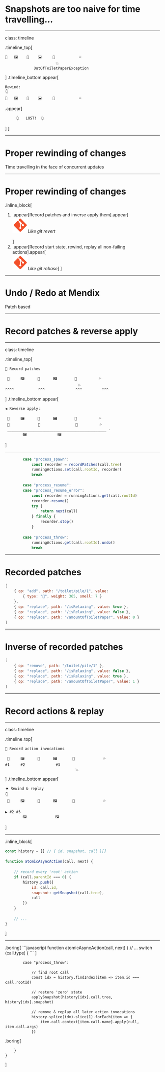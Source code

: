 # Snapshots are too naive for time travelling...

---

class: timeline

.timeline_top[
```
💩   🖼    📃    🖼     📃           💦
                       💥
             OutOfToiletPaperException
```
]
.timeline_bottom.appear[
```
Rewind:
👇
💩   🖼    📃    🖼     📃           💦
```
.appear[
```
     👆   LOST!  👆
```
]
]

---

# Proper rewinding of changes

Time travelling in the face of concurrent updates

---

# Proper rewinding of changes

.inline_block[
1. .appear[Record patches and inverse apply them].appear[<br/><img src="img/git.png" width="50" />_Like git revert_<br/><br/>]
1. .appear[Record start state, rewind, replay all non-failing actions].appear[<br/><img src="img/git.png" width="50" />_Like git rebase_]
]

---

# Undo / Redo at Mendix

Patch based

---

# Record patches & reverse apply

---

class: timeline

.timeline_top[
```
🔴 Record patches

 💩     🖼      📃      🖼        📃          💦
                                 💥
^^^^           ^^^              ^^^         ^^^
```
]
.timeline_bottom.appear[
```
◀ Reverse apply:

 💩     🖼      📃      🖼        📃          💦
 💩             📃                📃          💦
 _____________________________________________ -
        🖼              🖼
```
]

---
```javascript
        case "process_spawn":
            const recorder = recordPatches(call.tree)
            runningActions.set(call.rootId, recorder)
            break

        case "process_resume":
        case "process_resume_error":
            const recorder = runningActions.get(call.rootId)
            recorder.resume()
            try {
                return next(call)
            } finally {
                recorder.stop()
            }

        case "process_throw":
            runningActions.get(call.rootId).undo()
            break
```

---

# Recorded patches

```javascript
[
    { op: "add", path: "/toilet/pile/1", value:
        { type: "💩", weight: 365, smell: 7 }
    },
    { op: "replace", path: "/isRelaxing", value: true },
    { op: "replace", path: "/isRelaxing", value: false },
    { op: "replace", path: "/amountOfToiletPaper", value: 0 }
]
```

---

# Inverse of recorded patches

```javascript
[
    { op: "remove", path: "/toilet/pile/1" },
    { op: "replace", path: "/isRelaxing", value: false },
    { op: "replace", path: "/isRelaxing", value: true },
    { op: "replace", path: "/amountOfToiletPaper", value: 1 }
]
```


---
# Record actions & replay

---

class: timeline

.timeline_top[
```
🔴 Record action invocations

 💩     🖼      📃      🖼       📃             💦
#1     #2              #3
                                💥
```
]
.timeline_bottom.appear[
```
⏪ Rewind & replay
👇
 💩     🖼      📃      🖼       📃             💦

▶ #2 #3
        🖼             🖼
```
]

---

.inline_block[
```javascript
const history = [] // { id, snapshot, call }[]

function atomicAsyncAction(call, next) {

    // record every 'root' action
    if (call.parentId === 0) {
        history.push({
            id: call.id,
            snapshot: getSnapshot(call.tree),
            call
        })
    }

    // ...
}
```
]

---

<div style="display:inline-block">
.boring[
```javascript
function atomicAsyncAction(call, next) {
    // ...
    switch (call.type) {
```
]

```
        case "process_throw":

            // find root call
            const idx = history.findIndex(item => item.id === call.rootId)

            // restore 'zero' state
            applySnapshot(history[idx].call.tree, history[idx].snapshot)

            // remove & replay all later action invocations
            history.splice(idx).slice(1).forEach(item => {
                item.call.context[item.call.name].apply(null, item.call.args)
            })
```

.boring[
```
    }
}
```
]
</div>

